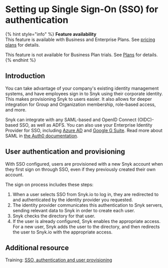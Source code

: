 # Setting up Single Sign-On (SSO) for authentication

{% hint style="info" %}
**Feature availability**\
This feature is available with Business and Enterprise Plans. See [pricing plans](https://snyk.io/plans/) for details.

This feature is not available for Business Plan trials. See [Plans](../../../introducing-snyk/plans.md) for details.
{% endhint %}

## Introduction

You can take advantage of your company's existing identity management systems, and have employees sign in to Snyk using their corporate identity. This makes provisioning Snyk to users easier. It also allows for deeper integration for Group and Organization membership, role-based access, and more.

Snyk can integrate with any SAML-based and OpenID Connect (OIDC)-based SSO, as well as ADFS. You can also use your Enterprise Identity Provider for SSO, including [Azure AD](https://docs.microsoft.com/en-us/azure/active-directory/fundamentals/active-directory-whatis) and [Google G Suite](https://community.snowflake.com/s/article/configuring-g-suite-as-an-identity-provider). Read more about SAML in [the Auth0 documentation](https://auth0.com/docs/protocols/saml).

## User authentication and provisioning

With SSO configured, users are provisioned with a new Snyk account when they first sign on through SSO, even if they previously created their own account.

The sign on process includes these steps:

1. When a user selects SSO from Snyk.io to log in, they are redirected to and authenticated by the identity provider you requested.
2. The identity provider communicates this authentication to Snyk servers, sending relevant data to Snyk in order to create each user.
3. Snyk checks the directory for that user.
4. If the user is already configured, Snyk enables the appropriate access. For a new user, Snyk adds the user to the directory, and then redirects the user to Snyk.io with the appropriate access.

## Additional resource

Training: [SSO, authentication and user provisioning](http://training.snyk.io/learn/course/sso/authentication-to-snyk/an-overview-of-authentication-and-provisioning?page=1)
